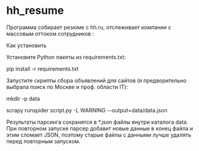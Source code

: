 
# hh_resume

Программа собирает резюме с hh.ru, отслеживает компании с массовым оттоком сотрудников :


Как установить

Установите Python пакеты из requirements.txt:

pip install -r requirements.txt

Запустите скрипты сбора объявлений для сайтов (я предворительно выбрала поиск по Москве и проф. области IT):

mkdir -p data

scrapy runspider script.py -L WARNING --output=data/data.json

Результаты парсинга сохранятся в *.json файлы внутри каталога data. При повторном запуске парсер добавит новые данные в конец файла и этим сломает JSON, поэтому старые файлы с данными лучше удалять перед повторным запуском.

